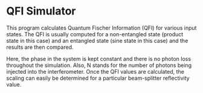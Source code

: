 # QFI Simulator

This program calculates Quantum Fischer Information (QFI) for various input states. The QFI is usually computed for a non-entangled state (product state in this case) and an entangled state (sine state in this case) and the results are then compared. 

Here, the phase in the system is kept constant and there is no photon loss throughout the simulation. Also, N stands for the number of photons being injected into the interferometer. Once the QFI values are calculated, the scaling can easily be determined for a particular beam-splitter reflectivity value.
